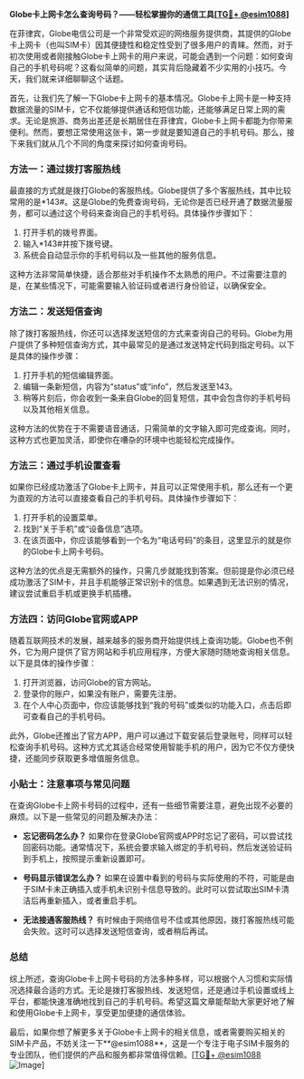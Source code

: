 **Globe卡上网卡怎么查询号码？——轻松掌握你的通信工具[[TG💪+ @esim1088](https://t.me/s/esim1088)]**

在菲律宾，Globe电信公司是一个非常受欢迎的网络服务提供商，其提供的Globe卡上网卡（也叫SIM卡）因其便捷性和稳定性受到了很多用户的青睐。然而，对于初次使用或者刚接触Globe卡上网卡的用户来说，可能会遇到一个问题：如何查询自己的手机号码呢？这看似简单的问题，其实背后隐藏着不少实用的小技巧。今天，我们就来详细聊聊这个话题。

首先，让我们先了解一下Globe卡上网卡的基本情况。Globe卡上网卡是一种支持数据流量的SIM卡，它不仅能够提供通话和短信功能，还能够满足日常上网的需求。无论是旅游、商务出差还是长期居住在菲律宾，Globe卡上网卡都能为你带来便利。然而，要想正常使用这张卡，第一步就是要知道自己的手机号码。那么，接下来我们就从几个不同的角度来探讨如何查询号码。

### 方法一：通过拨打客服热线

最直接的方式就是拨打Globe的客服热线。Globe提供了多个客服热线，其中比较常用的是*143#。这是Globe的免费查询号码，无论你是否已经开通了数据流量服务，都可以通过这个号码来查询自己的手机号码。具体操作步骤如下：

1. 打开手机的拨号界面。
2. 输入*143#并按下拨号键。
3. 系统会自动显示你的手机号码以及一些其他的服务信息。

这种方法非常简单快捷，适合那些对手机操作不太熟悉的用户。不过需要注意的是，在某些情况下，可能需要输入验证码或者进行身份验证，以确保安全。

### 方法二：发送短信查询

除了拨打客服热线，你还可以选择发送短信的方式来查询自己的号码。Globe为用户提供了多种短信查询方式，其中最常见的是通过发送特定代码到指定号码。以下是具体的操作步骤：

1. 打开手机的短信编辑界面。
2. 编辑一条新短信，内容为“status”或“info”，然后发送至143。
3. 稍等片刻后，你会收到一条来自Globe的回复短信，其中会包含你的手机号码以及其他相关信息。

这种方法的优势在于不需要语音通话，只需简单的文字输入即可完成查询。同时，这种方式也更加灵活，即使你在嘈杂的环境中也能轻松完成操作。

### 方法三：通过手机设置查看

如果你已经成功激活了Globe卡上网卡，并且可以正常使用手机，那么还有一个更为直观的方法可以直接查看自己的手机号码。具体操作步骤如下：

1. 打开手机的设置菜单。
2. 找到“关于手机”或“设备信息”选项。
3. 在该页面中，你应该能够看到一个名为“电话号码”的条目，这里显示的就是你的Globe卡上网卡号码。

这种方法的优点是无需额外的操作，只需几步就能找到答案。但前提是你必须已经成功激活了SIM卡，并且手机能够正常识别卡的信息。如果遇到无法识别的情况，建议尝试重启手机或更换手机插槽。

### 方法四：访问Globe官网或APP

随着互联网技术的发展，越来越多的服务商开始提供线上查询功能。Globe也不例外，它为用户提供了官方网站和手机应用程序，方便大家随时随地查询相关信息。以下是具体的操作步骤：

1. 打开浏览器，访问Globe的官方网站。
2. 登录你的账户，如果没有账户，需要先注册。
3. 在个人中心页面中，你应该能够找到“我的号码”或类似的功能入口，点击后即可查看自己的手机号码。

此外，Globe还推出了官方APP，用户可以通过下载安装后登录账号，同样可以轻松查询手机号码。这种方式尤其适合经常使用智能手机的用户，因为它不仅方便快捷，还能同步获取更多增值服务信息。

### 小贴士：注意事项与常见问题

在查询Globe卡上网卡号码的过程中，还有一些细节需要注意，避免出现不必要的麻烦。以下是一些常见的问题及解决办法：

- **忘记密码怎么办？** 如果你在登录Globe官网或APP时忘记了密码，可以尝试找回密码功能。通常情况下，系统会要求输入绑定的手机号码，然后发送验证码到手机上，按照提示重新设置即可。
  
- **号码显示错误怎么办？** 如果在设置中看到的号码与实际使用的不符，可能是由于SIM卡未正确插入或手机未识别卡信息导致的。此时可以尝试取出SIM卡清洁后再重新插入，或者重启手机。

- **无法接通客服热线？** 有时候由于网络信号不佳或其他原因，拨打客服热线可能会失败。这时可以选择发送短信查询，或者稍后再试。

### 总结

综上所述，查询Globe卡上网卡号码的方法多种多样，可以根据个人习惯和实际情况选择最合适的方式。无论是拨打客服热线、发送短信，还是通过手机设置或线上平台，都能快速准确地找到自己的手机号码。希望这篇文章能帮助大家更好地了解和使用Globe卡上网卡，享受更加便捷的通信体验。

最后，如果你想了解更多关于Globe卡上网卡的相关信息，或者需要购买相关的SIM卡产品，不妨关注一下**@esim1088**，这是一个专注于电子SIM卡服务的专业团队，他们提供的产品和服务都非常值得信赖。[[TG💪+ @esim1088](https://t.me/s/esim1088) ![Image](https://i.postimg.cc/4NQfJmqS/Snipaste-2025-05-13-00-14-12.png)]